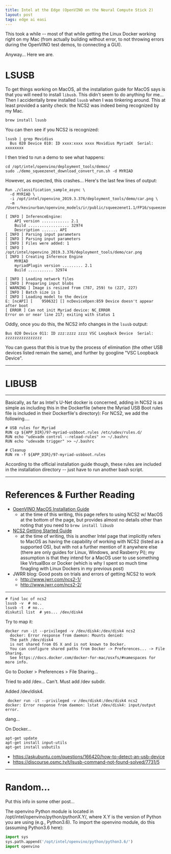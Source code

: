 ```yaml
---
title: Intel at the Edge (OpenVINO on the Neural Compute Stick 2)
layout: post
tags: edge ai easi
---
```


This took a while -- most of that while getting the Linux Docker working right on my 
Mac (from actually building without error, to not throwing errors during the OpenVINO
test demos, to connecting a GUI).  

Anyway...  Here we are.

# LSUSB
To get things working on MacOS, all the installation guide for MacOS says is that you
will need to install `libusb`.  This didn't seem to do anything for me...  Then I accidentally
brew installed `lsusb` when I was tinkering around.  This at least provided a sanity check:
the NCS2 was indeed being recognized by my Mac.

```
brew install lsusb
```

You can then see if you NCS2 is recognized:
```
lsusb | grep Movidius
  Bus 020 Device 010: ID xxxx:xxxx xxxx Movidius MyriadX  Serial: xxxxxxxx
```

I then tried to run a demo to see what happens:
```
cd /opt/intel/openvino/deployment_tools/demos/
sudo ./demo_squeezenet_download_convert_run.sh -d MYRIAD
```

However, as expected, this crashes... Here's the last few lines of output:
```
Run ./classification_sample_async \
  -d MYRIAD \
  -i /opt/intel/openvino_2019.3.376/deployment_tools/demo/car.png \
  -m /Users/kevinurban/openvino_models/ir/public/squeezenet1.1/FP16/squeezenet1.1.xml

[ INFO ] InferenceEngine: 
	API version ............ 2.1
	Build .................. 32974
	Description ....... API
[ INFO ] Parsing input parameters
[ INFO ] Parsing input parameters
[ INFO ] Files were added: 1
[ INFO ]     /opt/intel/openvino_2019.3.376/deployment_tools/demo/car.png
[ INFO ] Creating Inference Engine
	MYRIAD
	myriadPlugin version ......... 2.1
	Build ........... 32974

[ INFO ] Loading network files
[ INFO ] Preparing input blobs
[ WARNING ] Image is resized from (787, 259) to (227, 227)
[ INFO ] Batch size is 1
[ INFO ] Loading model to the device
E: [ncAPI] [    950632] [] ncDeviceOpen:859	Device doesn't appear after boot
[ ERROR ] Can not init Myriad device: NC_ERROR
Error on or near line 217; exiting with status 1
```

Oddly, once you do this, the NCS2 info changes in the `lsusb` output:

```
Bus 020 Device 011: ID zzz:zzzz zzzz VSC Loopback Device  Serial: zzzzzzzzzzzzzzzz
```

You can guess that this is true by the process of elimination (the other USB devices listed
remain the same), and further by googline "VSC Loopback Device".  


----------------------------------------

# LIBUSB


------------------------------------------------------

Basically, as far as Intel's U-Net docker is concerned, adding in NCS2 is as simple
as including this in the Dockerfile (where the Myriad USB Boot rules file is included in
their Dockerfile's directory):
For NCS2, we add the following....

```docker
# USB rules for Myriad
RUN cp ${APP_DIR}/97-myriad-usbboot.rules /etc/udev/rules.d/
RUN echo "udevadm control --reload-rules" >> ~/.bashrc
RUN echo "udevadm trigger" >> ~/.bashrc

# Cleanup
RUN rm -f ${APP_DIR}/97-myriad-usbboot.rules
```

According to the official installation guide though, these rules are included
in the installation directory -- just have to run another bash script.


----------------------

# References & Further Reading
* [OpenVINO MacOS Installation Guide](https://docs.openvinotoolkit.org/latest/_docs_install_guides_installing_openvino_macos.html)
  - at the time of this writing, this page refers to using NCS2 w/ MacOS at the bottom
    of the page, but provides almost no details other than noting that you need to `brew install libusb`
* [NCS2 Getting Started Guide](https://software.intel.com/en-us/articles/get-started-with-neural-compute-stick)
  - at the time of writing, this is another Intel page that implicitly refers to MacOS as having 
    the capability of working with NCS2 (listed as a supported OS), but with not a further mention of it
    anywhere else (there are only guides for Linux, Windows, and Rasberry Pi); my assumption is that
    they intend for a MacOS user to use something like VirtualBox or Docker (which is why I spent so
    much time finagling with Linux Dockers in my previous post)
* JWRR blog: Good posts on trials and errors of getting NCS2 to work
  - http://www.jwrr.com/ncs2-1/
  - http://www.jwrr.com/ncs2-2/
  
  
-----------


```
# find loc of ncs2
lsusb -v  # no..
lsusb -t  # no...
diskutil list  # yes... /dev/disk4
```

Try to map it:
```
docker run -it --privileged -v /dev/disk4:/dev/disk4 ncs2
  docker: Error response from daemon: Mounts denied: 
  The path /dev/disk4
  is not shared from OS X and is not known to Docker.
  You can configure shared paths from Docker -> Preferences... -> File Sharing.
  See https://docs.docker.com/docker-for-mac/osxfs/#namespaces for more info.
```

Go to Docker > Preferences > File Sharing...

Tried to add /dev... Can't.  Must add /dev subdir.

Added /dev/disk4.

```
 docker run -it --privileged -v /dev/disk4:/dev/disk4 ncs2
docker: Error response from daemon: lstat /dev/disk4: input/output error.
```

dang...

On Docker...
```
apt-get update
apt-get install input-utils
apt-get install usbutils
```



* https://askubuntu.com/questions/166420/how-to-detect-an-usb-device
* https://discourse.osmc.tv/t/lsusb-command-not-found-solved/7731/5


---------------------------------------

# Random...
Put this info in some other post...

The openvino Python module is located in /opt/intel/openvino/python/pythonX.Y/, where X.Y is the version of Python you are using (e.g., Python3.6).  To import the openvino module, do this (assuming Python3.6 here):
```python
import sys
sys.path.append('/opt/intel/openvino/python/python3.6/')
import openvino
```
